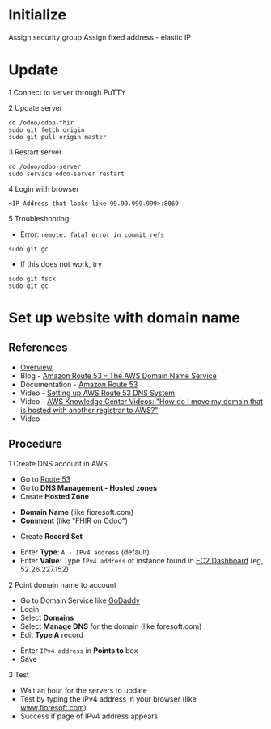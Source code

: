 # Initialize

Assign security group
Assign fixed address - elastic IP

# Update

1 Connect to server through PuTTY

2 Update server 
```
cd /odoo/odoo-fhir
sudo git fetch origin
sudo git pull origin master
```
3 Restart server
```
cd /odoo/odoo-server
sudo service odoo-server restart
```

4 Login with browser

```
<IP Address that looks like 99.99.999.999>:8069
```
5 Troubleshooting

- Error: `remote: fatal error in commit_refs`

`sudo git gc`

- If this does not work, try

```
sudo git fsck
sudo git gc
```

# Set up website with domain name

## References

* [Overview](http://docs.aws.amazon.com/AmazonS3/latest/dev/website-hosting-custom-domain-walkthrough.html)
* Blog - [Amazon Route 53 – The AWS Domain Name Service](https://aws.amazon.com/blogs/aws/amazon-route-53-the-aws-domain-name-service/)
* Documentation - [Amazon Route 53](https://aws.amazon.com/route53/)
* Video - [Setting up AWS Route 53 DNS System](https://www.youtube.com/watch?time_continue=246&v=olEz_cTqGWM)
* Video - [AWS Knowledge Center Videos: "How do I move my domain that is hosted with another registrar to AWS?"](https://www.youtube.com/watch?v=OxuqoqzjZYI#t=174.521)
* Video - []()

## Procedure

1 Create DNS account in AWS
* Go to [Route 53](https://console.aws.amazon.com/route53/home?#)
* Go to **DNS Management - Hosted zones**
* Create **Hosted Zone**
- **Domain Name** (like fioresoft.com)
- **Comment** (like "FHIR on Odoo")
* Create **Record Set**
- Enter **Type**: `A - IPv4 address` (default)
- Enter **Value**: Type `IPv4 address` of instance found in [EC2 Dashboard](https://us-west-2.console.aws.amazon.com/ec2/v2/home?region=us-west-2#Instances:sort=instanceId) (eg, 52.26.227.152)

2 Point domain name to account
* Go to Domain Service like [GoDaddy](www.godaddy.com)
* Login
* Select **Domains** 
* Select **Manage DNS** for the domain (like foresoft.com)
* Edit **Type A** record
- Enter `IPv4 address` in **Points to** box
- Save

3 Test
* Wait an hour for the servers to update
* Test by typing the IPv4 address in your browser (like www.fioresoft.com)
* Success if page of IPv4 address appears
